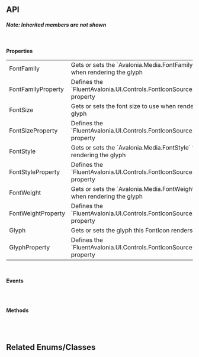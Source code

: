 ## API

<h5>Note: Inherited members are not shown</h5>
<br />

**Properties**

<table class="resourceTable">
<tr>
<td class="nameCell">FontFamily</td>
<td>Gets or sets the `Avalonia.Media.FontFamily` to use when rendering the glyph
</td>
</tr>
<tr>
<td class="nameCell">FontFamilyProperty</td>
<td>Defines the `FluentAvalonia.UI.Controls.FontIconSource.FontFamily` property
</td>
</tr>
<tr>
<td class="nameCell">FontSize</td>
<td>Gets or sets the font size to use when rendering the glyph
</td>
</tr>
<tr>
<td class="nameCell">FontSizeProperty</td>
<td>Defines the `FluentAvalonia.UI.Controls.FontIconSource.FontSize` property
</td>
</tr>
<tr>
<td class="nameCell">FontStyle</td>
<td>Gets or sets the `Avalonia.Media.FontStyle` to use when rendering the glyph
</td>
</tr>
<tr>
<td class="nameCell">FontStyleProperty</td>
<td>Defines the `FluentAvalonia.UI.Controls.FontIconSource.FontStyle` property
</td>
</tr>
<tr>
<td class="nameCell">FontWeight</td>
<td>Gets or sets the `Avalonia.Media.FontWeight` to use when rendering the glyph
</td>
</tr>
<tr>
<td class="nameCell">FontWeightProperty</td>
<td>Defines the `FluentAvalonia.UI.Controls.FontIconSource.FontWeight` property
</td>
</tr>
<tr>
<td class="nameCell">Glyph</td>
<td>Gets or sets the glyph this FontIcon renders
</td>
</tr>
<tr>
<td class="nameCell">GlyphProperty</td>
<td>Defines the `FluentAvalonia.UI.Controls.FontIconSource.Glyph` property
</td>
</tr>
</table>


<br />

**Events**

<table class="resourceTable">
</table>


<br />

**Methods**

<table class="resourceTable">
</table>


<br />

## Related Enums/Classes



